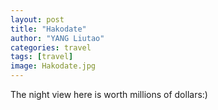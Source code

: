 ```yaml
---
layout: post
title: "Hakodate"
author: "YANG Liutao"
categories: travel
tags: [travel]
image: Hakodate.jpg
---
```


The night view here is worth millions of dollars:)

